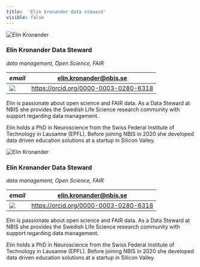 ```yaml
---
title:  'Elin kronander data steward'
visible: false
---
```

    

![Elin Kronander](/assets/img/staff/elin-kronander.jpg)

###  Elin Kronander Data Steward

_data management, Open Science, FAIR_

_email_|  elin.kronander@nbis.se  
---|---  
![](/assets/img/orcid_24x24_bw.png)| <https://orcid.org/0000-0003-0280-6318>  
  


Elin is passionate about open science and FAIR data. As a Data Steward at NBIS she provides the Swedish Life Science research community with support regarding data management.

Elin holds a PhD in Neuroscience from the Swiss Federal Institute of Technology in Lausanne (EPFL). Before joining NBIS in 2020 she developed data driven education solutions at a startup in Silicon Valley.

![Elin Kronander](/assets/img/staff/elin-kronander.jpg)

###  Elin Kronander Data Steward

_data management, Open Science, FAIR_

_email_|  elin.kronander@nbis.se  
---|---  
![](/assets/img/orcid_24x24_bw.png)| <https://orcid.org/0000-0003-0280-6318>  
  


Elin is passionate about open science and FAIR data. As a Data Steward at NBIS she provides the Swedish Life Science research community with support regarding data management.

Elin holds a PhD in Neuroscience from the Swiss Federal Institute of Technology in Lausanne (EPFL). Before joining NBIS in 2020 she developed data driven education solutions at a startup in Silicon Valley.
